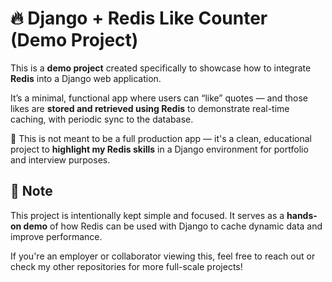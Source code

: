 # 🔥 Django + Redis Like Counter (Demo Project)

This is a **demo project** created specifically to showcase how to integrate **Redis** into a Django web application.

It’s a minimal, functional app where users can “like” quotes — and those likes are **stored and retrieved using Redis** to demonstrate real-time caching, with periodic sync to the database.

📌 This is not meant to be a full production app — it's a clean, educational project to **highlight my Redis skills** in a Django environment for portfolio and interview purposes.

## 🧪 Note

This project is intentionally kept simple and focused. It serves as a **hands-on demo** of how Redis can be used with Django to cache dynamic data and improve performance.

If you're an employer or collaborator viewing this, feel free to reach out or check my other repositories for more full-scale projects!
